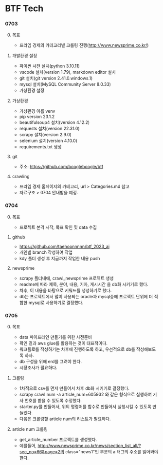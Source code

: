 # BTF Tech 
### 0703
0. 목표
    - 프라임 경제의 카테고리별 크롤링 진행(http://www.newsprime.co.kr/) 

1. 개발환경 설정
    - 파이썬 사전 설치(python 3.10.11)
    - vscode 설치(version 1.79), markdown editor 설치
    - git 설치(git version 2.41.0.windows.1)
    - mysql 설치(MySQL Community Server 8.0.33)
    - 가상환경 설정
    
2. 가상환경
    - 가상환경 이름 venv
    - pip version 23.1.2
    - beautifulsoup4 설치(version 4.12.2)
    - requests 설치(version 22.31.0)
    - scrapy 설치(version 2.9.0)
    - selenium 설치(version 4.10.0)
    - requirements.txt 생성

3. git
    - 주소: https://github.com/boogleboogle/btf

4. crawling
    - 프라임 경제 홈페이지의 카테고리, url > Categories.md 참고
    - 자료구조 > 0704 안내받을 예정.

### 0704
0. 목표
    - 프로젝트 본격 시작, 목표 확인 및 data 수집

1. github 
    - https://github.com/taehoonnnnn/btf_2023_ai
    - 개인별 branch 작성하여 작업
    - kdy 폴더 생성 후 지금까지 작업한 내용 push

2. newsprime 
    - scrapy 폴더내에, crawl_newsprime 프로젝트 생성
    - readme에 따라 제목, 분야, 내용, 기자, 게시시간 을 db화 시키기로 했다.
    - 차후, 이 내용을 바탕으로 키워드를 생성하기로 했다.
    - db는 프로젝트에서 많이 사용되는 oracle과 mysql중에 프로젝트 단위에 더 적합한 mysql로 사용하기로 결정했다.


### 0705
0. 목표 
    - data 파이프라인 만들기를 위한 사전준비
    - 확인 결과 aws glue를 활용하는 것이 대표적이다. 
    - 워크플로를 작성하기는 차후에 진행하도록 하고, 우선적으로 db를 작성해보도록 하자.
    - db 구성을 위해 erd를 그려야 한다.
    - 시장조사가 필요하다.

1. 크롤링
    - 1차적으로 csv를 먼저 만들어서 차후 db화 시키기로 결정했다.
    - scrapy crawl num -a article_num=605932 와 같은 형식으로 실행하여 기사 번호를 받을 수 있도록 수정했다.
    - starter.py를 만들어서, 위의 명령어를 함수로 만들어서 실행시킬 수 있도록 만들었다.
    - 다음은 크롤링할 article num의 리스트가 필요하다.

2. article num 크롤링
    - get_article_number 프로젝트를 생성했다.
    - 예를들어, http://www.newsprime.co.kr/news/section_list_all/?sec_no=66&page=2의 class="news1"인 부분의 a 태그의 주소를 읽어와야 한다.









    

